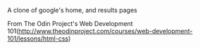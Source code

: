 A clone of google's home, and results pages

From The Odin Project's Web Development 101(http://www.theodinproject.com/courses/web-development-101/lessons/html-css)